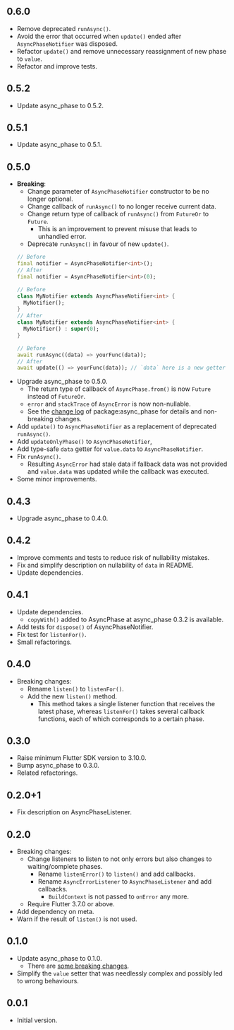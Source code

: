 ## 0.6.0

- Remove deprecated `runAsync()`.
- Avoid the error that occurred when `update()` ended after `AsyncPhaseNotifier` was disposed.
- Refactor `update()` and remove unnecessary reassignment of new phase to `value`.
- Refactor and improve tests.

## 0.5.2

- Update async_phase to 0.5.2.

## 0.5.1

- Update async_phase to 0.5.1.

## 0.5.0

- **Breaking**:
    - Change parameter of `AsyncPhaseNotifier` constructor to be no longer optional.
    - Change callback of `runAsync()` to no longer receive current data.
    - Change return type of callback of `runAsync()` from `FutureOr` to `Future`.
        - This is an improvement to prevent misuse that leads to unhandled error.
    - Deprecate `runAsync()` in favour of new `update()`.
    ```dart
    // Before
    final notifier = AsyncPhaseNotifier<int>();
    // After
    final notifier = AsyncPhaseNotifier<int>(0);
    
    // Before
    class MyNotifier extends AsyncPhaseNotifier<int> {
      MyNotifier();
    }
    // After
    class MyNotifier extends AsyncPhaseNotifier<int> {
      MyNotifier() : super(0);
    }
    
    // Before
    await runAsync((data) => yourFunc(data));
    // After
    await update(() => yourFunc(data)); // `data` here is a new getter for `value.data`.
    ```
- Upgrade async_phase to 0.5.0.
    - The return type of callback of `AsyncPhase.from()` is now `Future` instead
      of `FutureOr`. 
    - `error` and `stackTrace` of `AsyncError` is now non-nullable.
    - See the [change log](https://pub.dev/packages/async_phase/changelog#050)
      of package:async_phase for details and non-breaking changes.
- Add `update()` to `AsyncPhaseNotifier` as a replacement of deprecated `runAsync()`.
- Add `updateOnlyPhase()` to `AsyncPhaseNotifier`,
- Add type-safe `data` getter for `value.data` to `AsyncPhaseNotifier`. 
- Fix `runAsync()`.
    - Resulting `AsyncError` had stale data if fallback data was not provided and
      `value.data` was updated while the callback was executed.
- Some minor improvements.

## 0.4.3

- Upgrade async_phase to 0.4.0.

## 0.4.2

- Improve comments and tests to reduce risk of nullability mistakes.
- Fix and simplify description on nullability of `data` in README.
- Update dependencies.

## 0.4.1

- Update dependencies.
    - `copyWith()` added to AsyncPhase at async_phase 0.3.2 is available.
- Add tests for `dispose()` of AsyncPhaseNotifier.
- Fix test for `listenFor()`.
- Small refactorings.

## 0.4.0

- Breaking changes:
    - Rename `listen()` to `listenFor()`.
    - Add the new `listen()` method.
        - This method takes a single listener function that receives the latest phase, whereas `listenFor()` takes several callback functions, each of which corresponds to a certain phase.

## 0.3.0

- Raise minimum Flutter SDK version to 3.10.0.
- Bump async_phase to 0.3.0.
- Related refactorings.

## 0.2.0+1

- Fix description on AsyncPhaseListener.

## 0.2.0

- Breaking changes:
    - Change listeners to listen to not only errors but also changes to waiting/complete phases.
        - Rename `listenError()` to `listen()` and add callbacks.
        - Rename `AsyncErrorListener` to `AsyncPhaseListener` and add callbacks.
            - `BuildContext` is not passed to `onError` any more.
    - Require Flutter 3.7.0 or above.
- Add dependency on meta.
- Warn if the result of `listen()` is not used.

## 0.1.0

- Update async_phase to 0.1.0.
    - There are [some breaking changes](https://pub.dev/packages/async_phase/changelog#010).
- Simplify the `value` setter that was needlessly complex and possibly led to wrong behaviours.

## 0.0.1

- Initial version.
